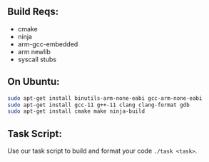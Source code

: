 ## Build Reqs:
- cmake 
- ninja 
- arm-gcc-embedded
- arm newlib
- syscall stubs


## On Ubuntu:
```bash
sudo apt-get install binutils-arm-none-eabi gcc-arm-none-eabi
sudo apt-get install gcc-11 g++-11 clang clang-format gdb
sudo apt-get install cmake make ninja-build
```

## Task Script:

Use our task script to build and format your code `./task <task>`.
